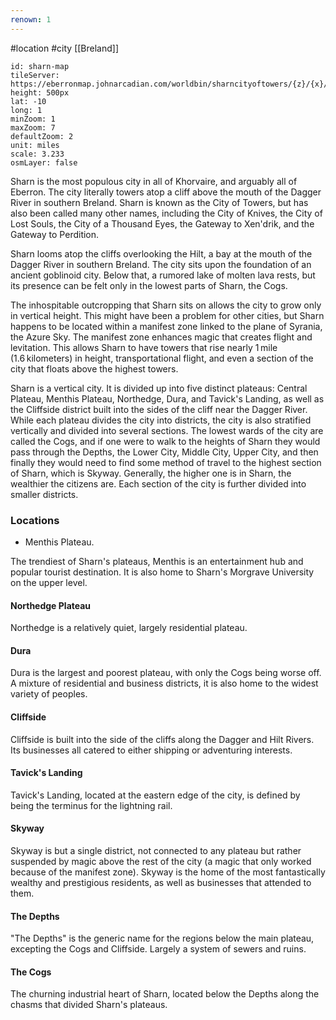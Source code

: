 ```yaml
---
renown: 1
---
```

 #location #city [[Breland]]

```leaflet
id: sharn-map
tileServer: https://eberronmap.johnarcadian.com/worldbin/sharncityoftowers/{z}/{x}/{y}.jpg
height: 500px
lat: -10
long: 1
minZoom: 1
maxZoom: 7
defaultZoom: 2
unit: miles
scale: 3.233
osmLayer: false
```

Sharn is the most populous city in all of Khorvaire, and arguably all of Eberron. The city literally towers atop a cliff above the mouth of the Dagger River in southern Breland. Sharn is known as the City of Towers, but has also been called many other names, including the City of Knives, the City of Lost Souls, the City of a Thousand Eyes, the Gateway to Xen'drik, and the Gateway to Perdition.

Sharn looms atop the cliffs overlooking the Hilt, a bay at the mouth of the Dagger River in southern Breland. The city sits upon the foundation of an ancient goblinoid city. Below that, a rumored lake of molten lava rests, but its presence can be felt only in the lowest parts of Sharn, the Cogs.

The inhospitable outcropping that Sharn sits on allows the city to grow only in vertical height. This might have been a problem for other cities, but Sharn happens to be located within a manifest zone linked to the plane of Syrania, the Azure Sky. The manifest zone enhances magic that creates flight and levitation. This allows Sharn to have towers that rise nearly 1 mile (1.6 kilometers) in height, transportational flight, and even a section of the city that floats above the highest towers.

Sharn is a vertical city. It is divided up into five distinct plateaus: Central Plateau, Menthis Plateau, Northedge, Dura, and Tavick's Landing, as well as the Cliffside district built into the sides of the cliff near the Dagger River. While each plateau divides the city into districts, the city is also stratified vertically and divided into several sections. The lowest wards of the city are called the Cogs, and if one were to walk to the heights of Sharn they would pass through the Depths, the Lower City, Middle City, Upper City, and then finally they would need to find some method of travel to the highest section of Sharn, which is Skyway. Generally, the higher one is in Sharn, the wealthier the citizens are. Each section of the city is further divided into smaller districts.

### Locations

* Menthis Plateau. 

The trendiest of Sharn's plateaus, Menthis is an entertainment hub and popular tourist destination. It is also home to Sharn's Morgrave University on the upper level.

#### Northedge Plateau

Northedge is a relatively quiet, largely residential plateau.

#### Dura

Dura is the largest and poorest plateau, with only the Cogs being worse off. A mixture of residential and business districts, it is also home to the widest variety of peoples.

#### Cliffside

Cliffside is built into the side of the cliffs along the Dagger and Hilt Rivers. Its businesses all catered to either shipping or adventuring interests.

#### Tavick's Landing

Tavick's Landing, located at the eastern edge of the city, is defined by being the terminus for the lightning rail.

#### Skyway

Skyway is but a single district, not connected to any plateau but rather suspended by magic above the rest of the city (a magic that only worked because of the manifest zone). Skyway is the home of the most fantastically wealthy and prestigious residents, as well as businesses that attended to them.

#### The Depths

"The Depths" is the generic name for the regions below the main plateau, excepting the Cogs and Cliffside. Largely a system of sewers and ruins.

#### The Cogs

The churning industrial heart of Sharn, located below the Depths along the chasms that divided Sharn's plateaus.
